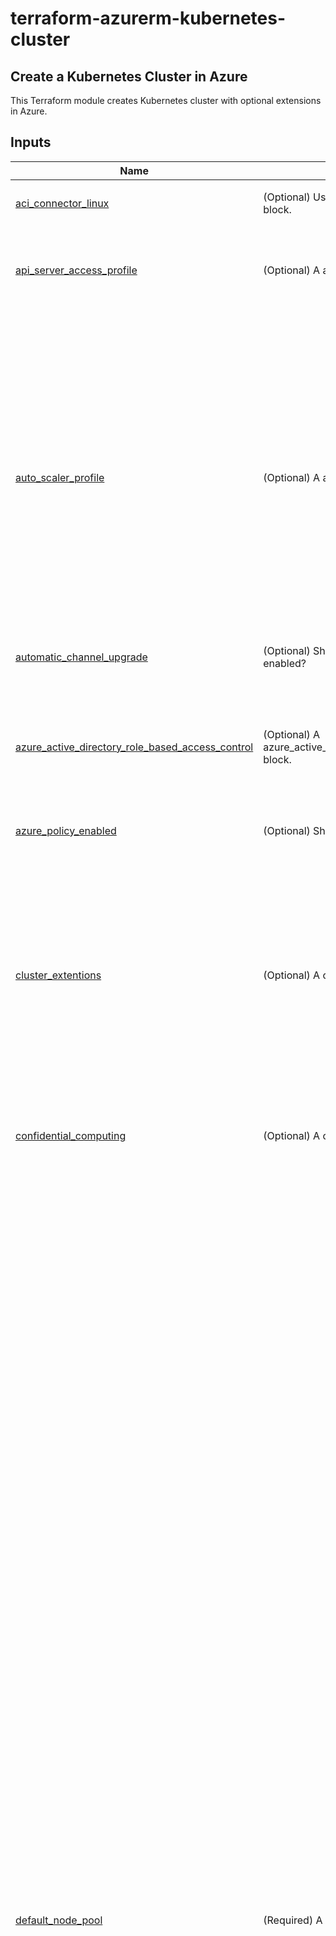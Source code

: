 # terraform-azurerm-kubernetes-cluster

## Create a Kubernetes Cluster in Azure

This Terraform module creates Kubernetes cluster with optional extensions in Azure.

## Inputs

| Name                                                                                                                                                                              | Description                                                                                                            | Type                                                                                                                                                                                                                                                                                                                                                                                                                                                                                                                                                                                                                                                                                                                                                                                                                                                                                                                                                                                                                                                                                                                                                                                                                                                                                                                                                                                                                                                                                                                                                                                                                                                                                                                                                                                                                                                                                                                                                                                                                                                                                                                                                                                                                                                                                                                                                                                                                                                                                                                                                                                                                                                                                                                                                                                                                                                                                                                                                                                                                                                                                                                                                                                                                                                                                                                                                                                                                                                                                                                                                                                                                                                                                                                                                                                                                                                                                                                                                                                                                                                                                                                                                                                                                                                                                                       | Default | Required |
| --------------------------------------------------------------------------------------------------------------------------------------------------------------------------------- | ---------------------------------------------------------------------------------------------------------------------- | ---------------------------------------------------------------------------------------------------------------------------------------------------------------------------------------------------------------------------------------------------------------------------------------------------------------------------------------------------------------------------------------------------------------------------------------------------------------------------------------------------------------------------------------------------------------------------------------------------------------------------------------------------------------------------------------------------------------------------------------------------------------------------------------------------------------------------------------------------------------------------------------------------------------------------------------------------------------------------------------------------------------------------------------------------------------------------------------------------------------------------------------------------------------------------------------------------------------------------------------------------------------------------------------------------------------------------------------------------------------------------------------------------------------------------------------------------------------------------------------------------------------------------------------------------------------------------------------------------------------------------------------------------------------------------------------------------------------------------------------------------------------------------------------------------------------------------------------------------------------------------------------------------------------------------------------------------------------------------------------------------------------------------------------------------------------------------------------------------------------------------------------------------------------------------------------------------------------------------------------------------------------------------------------------------------------------------------------------------------------------------------------------------------------------------------------------------------------------------------------------------------------------------------------------------------------------------------------------------------------------------------------------------------------------------------------------------------------------------------------------------------------------------------------------------------------------------------------------------------------------------------------------------------------------------------------------------------------------------------------------------------------------------------------------------------------------------------------------------------------------------------------------------------------------------------------------------------------------------------------------------------------------------------------------------------------------------------------------------------------------------------------------------------------------------------------------------------------------------------------------------------------------------------------------------------------------------------------------------------------------------------------------------------------------------------------------------------------------------------------------------------------------------------------------------------------------------------------------------------------------------------------------------------------------------------------------------------------------------------------------------------------------------------------------------------------------------------------------------------------------------------------------------------------------------------------------------------------------------------------------------------------------------------------------------------- | ------- | :------: |
| <a name="input_aci_connector_linux"></a> [aci_connector_linux](#input_aci_connector_linux)                                                                                        | (Optional) Used to define the ACI Connector Linux block.                                                               | <pre>object({<br> subnet_name = string<br> })</pre>                                                                                                                                                                                                                                                                                                                                                                                                                                                                                                                                                                                                                                                                                                                                                                                                                                                                                                                                                                                                                                                                                                                                                                                                                                                                                                                                                                                                                                                                                                                                                                                                                                                                                                                                                                                                                                                                                                                                                                                                                                                                                                                                                                                                                                                                                                                                                                                                                                                                                                                                                                                                                                                                                                                                                                                                                                                                                                                                                                                                                                                                                                                                                                                                                                                                                                                                                                                                                                                                                                                                                                                                                                                                                                                                                                                                                                                                                                                                                                                                                                                                                                                                                                                                                                                        | `null`  |    no    |
| <a name="input_api_server_access_profile"></a> [api_server_access_profile](#input_api_server_access_profile)                                                                      | (Optional) A api_server_access_profile block.                                                                          | <pre>object({<br> authorized_ip_ranges = optional(set(string), null)<br> subnet_id = optional(string)<br> vnet_integration_enabled = optional(bool, null)<br> })</pre>                                                                                                                                                                                                                                                                                                                                                                                                                                                                                                                                                                                                                                                                                                                                                                                                                                                                                                                                                                                                                                                                                                                                                                                                                                                                                                                                                                                                                                                                                                                                                                                                                                                                                                                                                                                                                                                                                                                                                                                                                                                                                                                                                                                                                                                                                                                                                                                                                                                                                                                                                                                                                                                                                                                                                                                                                                                                                                                                                                                                                                                                                                                                                                                                                                                                                                                                                                                                                                                                                                                                                                                                                                                                                                                                                                                                                                                                                                                                                                                                                                                                                                                                     | `null`  |    no    |
| <a name="input_auto_scaler_profile"></a> [auto_scaler_profile](#input_auto_scaler_profile)                                                                                        | (Optional) A auto_scaler_profile block.                                                                                | <pre>object({<br> balance_similar_node_groups = optional(bool, false)<br> expander = optional(string, null)<br> max_graceful_termination_sec = optional(number, null)<br> max_node_provisioning_time = optional(string, null)<br> max_unready_nodes = optional(number, null)<br> max_unready_percentage = optional(number, null)<br> new_pod_scale_up_delay = optional(string, null)<br> scale_down_delay_after_add = optional(string, null)<br> scale_down_delay_after_delete = optional(string, null)<br> scale_down_delay_after_failure = optional(string, null)<br> scan_interval = optional(string, null)<br> scale_down_unneeded = optional(string, null)<br> scale_down_unready = optional(string, null)<br> scale_down_utilization_threshold = optional(number, null)<br> empty_bulk_delete_max = optional(number, null)<br> skip_nodes_with_local_storage = optional(bool, true)<br> skip_nodes_with_system_pods = optional(bool, true)<br> })</pre>                                                                                                                                                                                                                                                                                                                                                                                                                                                                                                                                                                                                                                                                                                                                                                                                                                                                                                                                                                                                                                                                                                                                                                                                                                                                                                                                                                                                                                                                                                                                                                                                                                                                                                                                                                                                                                                                                                                                                                                                                                                                                                                                                                                                                                                                                                                                                                                                                                                                                                                                                                                                                                                                                                                                                                                                                                                                                                                                                                                                                                                                                                                                                                                                                                                                                                                                              | `null`  |    no    |
| <a name="input_automatic_channel_upgrade"></a> [automatic_channel_upgrade](#input_automatic_channel_upgrade)                                                                      | (Optional) Should automatic channel upgrade be enabled?                                                                | `string`                                                                                                                                                                                                                                                                                                                                                                                                                                                                                                                                                                                                                                                                                                                                                                                                                                                                                                                                                                                                                                                                                                                                                                                                                                                                                                                                                                                                                                                                                                                                                                                                                                                                                                                                                                                                                                                                                                                                                                                                                                                                                                                                                                                                                                                                                                                                                                                                                                                                                                                                                                                                                                                                                                                                                                                                                                                                                                                                                                                                                                                                                                                                                                                                                                                                                                                                                                                                                                                                                                                                                                                                                                                                                                                                                                                                                                                                                                                                                                                                                                                                                                                                                                                                                                                                                                   | `null`  |    no    |
| <a name="input_azure_active_directory_role_based_access_control"></a> [azure_active_directory_role_based_access_control](#input_azure_active_directory_role_based_access_control) | (Optional) A azure_active_directory_role_based_access_control block.                                                   | <pre>object({<br> managed = optional(bool, null)<br> tenant_id = optional(string, null)<br> admin_group_object_ids = optional(list(string), null)<br> azure_rbac_enabled = optional(bool, null)<br> client_app_id = optional(string, null)<br> server_app_id = optional(string, null)<br> server_app_secret = optional(string, null)<br> })</pre>                                                                                                                                                                                                                                                                                                                                                                                                                                                                                                                                                                                                                                                                                                                                                                                                                                                                                                                                                                                                                                                                                                                                                                                                                                                                                                                                                                                                                                                                                                                                                                                                                                                                                                                                                                                                                                                                                                                                                                                                                                                                                                                                                                                                                                                                                                                                                                                                                                                                                                                                                                                                                                                                                                                                                                                                                                                                                                                                                                                                                                                                                                                                                                                                                                                                                                                                                                                                                                                                                                                                                                                                                                                                                                                                                                                                                                                                                                                                                          | `null`  |    no    |
| <a name="input_azure_policy_enabled"></a> [azure_policy_enabled](#input_azure_policy_enabled)                                                                                     | (Optional) Should Azure Policy be enabled?                                                                             | `bool`                                                                                                                                                                                                                                                                                                                                                                                                                                                                                                                                                                                                                                                                                                                                                                                                                                                                                                                                                                                                                                                                                                                                                                                                                                                                                                                                                                                                                                                                                                                                                                                                                                                                                                                                                                                                                                                                                                                                                                                                                                                                                                                                                                                                                                                                                                                                                                                                                                                                                                                                                                                                                                                                                                                                                                                                                                                                                                                                                                                                                                                                                                                                                                                                                                                                                                                                                                                                                                                                                                                                                                                                                                                                                                                                                                                                                                                                                                                                                                                                                                                                                                                                                                                                                                                                                                     | `false` |    no    |
| <a name="input_cluster_extentions"></a> [cluster_extentions](#input_cluster_extentions)                                                                                           | (Optional) A cluster_extentions block.                                                                                 | <pre>list(object({<br> name = string<br> extension_type = string<br> configuration_protected_settings = optional(map(string), null)<br> configuration_settings = optional(map(string), null)<br><br> plan = optional(object({<br> name = string<br> product = string<br> publisher = string<br> promotion_code = optional(string, null)<br> version = optional(string, null)<br> }), null)<br><br> release_train = optional(string, null)<br> release_namespace = optional(string, null)<br> target_namespace = optional(string, null)<br> version = optional(string, null)<br> }))</pre>                                                                                                                                                                                                                                                                                                                                                                                                                                                                                                                                                                                                                                                                                                                                                                                                                                                                                                                                                                                                                                                                                                                                                                                                                                                                                                                                                                                                                                                                                                                                                                                                                                                                                                                                                                                                                                                                                                                                                                                                                                                                                                                                                                                                                                                                                                                                                                                                                                                                                                                                                                                                                                                                                                                                                                                                                                                                                                                                                                                                                                                                                                                                                                                                                                                                                                                                                                                                                                                                                                                                                                                                                                                                                                                  | `[]`    |    no    |
| <a name="input_confidential_computing"></a> [confidential_computing](#input_confidential_computing)                                                                               | (Optional) A confidential_computing block.                                                                             | <pre>object({<br> sgx_quote_helper_enabled = bool<br> })</pre>                                                                                                                                                                                                                                                                                                                                                                                                                                                                                                                                                                                                                                                                                                                                                                                                                                                                                                                                                                                                                                                                                                                                                                                                                                                                                                                                                                                                                                                                                                                                                                                                                                                                                                                                                                                                                                                                                                                                                                                                                                                                                                                                                                                                                                                                                                                                                                                                                                                                                                                                                                                                                                                                                                                                                                                                                                                                                                                                                                                                                                                                                                                                                                                                                                                                                                                                                                                                                                                                                                                                                                                                                                                                                                                                                                                                                                                                                                                                                                                                                                                                                                                                                                                                                                             | `null`  |    no    |
| <a name="input_default_node_pool"></a> [default_node_pool](#input_default_node_pool)                                                                                              | (Required) A default_node_pool_name block.                                                                             | <pre>object({<br> name = string<br> vm_size = string<br> capacity_reservation_group_id = optional(string, null)<br> custom_ca_trust_enabled = optional(bool, null)<br> custom_ca_trust_certificates_base64 = optional(list(string), null)<br> enable_host_encryption = optional(bool, null)<br> enable_node_public_ip = optional(bool, null)<br><br> kubelet_config = optional(object({<br> allowed_unsafe_sysctls = optional(list(string), null)<br> container_log_max_line = optional(number, null)<br> container_log_max_size_mb = optional(number, null)<br> cpu_cfs_quota_enabled = optional(bool, null)<br> cpu_cfs_quota_period = optional(string, null)<br> cpu_manager_policy = optional(string, null)<br> image_gc_high_threshold_percent = optional(number, null)<br> image_gc_high_threshold = optional(string, null)<br> image_gc_low_threshold = optional(string, null)<br> pod_max_pid = optional(number, null)<br> topology_manager_policy = optional(string, null)<br> }), null)<br><br> linux_os_config = optional(object({<br> swap_file_size_mb = optional(number, null)<br> sysctl_config = optional(object({<br> fs_aio_max_nr = optional(number, null)<br> fs_file_max = optional(number, null)<br> fs_inotify_max_user_watches = optional(number, null)<br> fs_nr_open = optional(number, null)<br> kernel_threads_max = optional(number, null)<br> net_core_netdev_max_backlog = optional(number, null)<br> net_core_optmem_max = optional(number, null)<br> net_core_rmem_default = optional(number, null)<br> net_core_rmem_max = optional(number, null)<br> net_core_somaxconn = optional(number, null)<br> net_core_wmem_default = optional(number, null)<br> net_core_wmem_max = optional(number, null)<br> net_ipv4_ip_local_port_range_max = optional(number, null)<br> net_ipv4_ip_local_port_range_min = optional(number, null)<br> net_ipv4_neigh_default_gc_thresh1 = optional(number, null)<br> net_ipv4_neigh_default_gc_thresh2 = optional(number, null)<br> net_ipv4_neigh_default_gc_thresh3 = optional(number, null)<br> net_ipv4_tcp_fin_timeout = optional(number, null)<br> net_ipv4_tcp_keepalive_intvl = optional(number, null)<br> net_ipv4_tcp_keepalive_probes = optional(number, null)<br> net_ipv4_tcp_keepalive_time = optional(number, null)<br> net_ipv4_tcp_max_syn_backlog = optional(number, null)<br> net_ipv4_tcp_max_tw_buckets = optional(number, null)<br> net_ipv4_tcp_tw_reuse = optional(number, null)<br> net_netfilter_nf_conntrack_buckets = optional(number, null)<br> net_netfilter_nf_conntrack_max = optional(number, null)<br> vm_max_map_count = optional(number, null)<br> vm_swappiness = optional(number, null)<br> vm_vfs_cache_pressure = optional(number, null)<br> }))<br> transparent_huge_page_defrag = optional(string, null)<br> transparent_huge_page_enabled = optional(string, null)<br> }), null)<br><br> fips_enabled = optional(bool, null)<br> kubelet_disk_type = optional(string, null)<br> max_pods = optional(number, null)<br> message_of_the_day = optional(string, null)<br><br> node_network_profile = optional(object({<br> node_public_ip_tags = optional(map(string), null)<br> }), null)<br><br> node_public_ip_prefix_id = optional(string, null)<br> node_labels = optional(map(string), null)<br> node_taints = optional(list(string), null)<br> only_critical_addons_enabled = optional(bool, null)<br> orchestrator_version = optional(string, null)<br> os_disk_size_gb = optional(number, null)<br> os_disk_type = optional(string, null)<br> os_sku = optional(string, null)<br> pod_subnet_id = optional(string, null)<br> proximity_placement_group_id = optional(string, null)<br> scale_down_mode = optional(string, null)<br> temporary_name_for_rotation = optional(string, null)<br> type = optional(string, null)<br> tags = optional(map(string), null)<br> ultra_ssd_enabled = optional(bool, null)<br><br> upgrade_settings = optional(object({<br> max_surge = optional(number, null)<br> }), null)<br><br> vnet_subnet_id = optional(string, null)<br> workload_runtime = optional(string, null)<br> zones = optional(list(string), null)<br> max_count = optional(number, null)<br> min_count = optional(number, null)<br> node_count = optional(number, null)<br> })</pre> | n/a     |   yes    |
| <a name="input_diagnostic_settings"></a> [diagnostic_settings](#input_diagnostic_settings)                                                                                        | (Optional) A diagnostic_settings block.                                                                                | <pre>object({<br> name = string<br> eventhub_name = optional(string, null)<br> eventhub_authorization_rule_id = optional(string, null)<br> log_analytics_workspace_id = optional(string, null)<br> storage_account_id = optional(string, null)<br> log_analytics_destination_type = optional(string, null)<br> partner_solution_id = optional(string, null)<br><br> enabled_log = optional(object({<br> category = optional(string, null)<br> category_group = optional(string, null)<br><br> retention_policy = optional(object({<br> enabled = optional(bool, null)<br> days = optional(number, null)<br> }), null)<br> }), null)<br><br> metrics = optional(object({<br> category = optional(string, null)<br> enabled = optional(bool, null)<br> retention_policy = optional(object({<br> enabled = optional(bool, null)<br> days = optional(number, null)<br> }), null)<br> }), null)<br> })</pre>                                                                                                                                                                                                                                                                                                                                                                                                                                                                                                                                                                                                                                                                                                                                                                                                                                                                                                                                                                                                                                                                                                                                                                                                                                                                                                                                                                                                                                                                                                                                                                                                                                                                                                                                                                                                                                                                                                                                                                                                                                                                                                                                                                                                                                                                                                                                                                                                                                                                                                                                                                                                                                                                                                                                                                                                                                                                                                                                                                                                                                                                                                                                                                                                                                                                                                                                                                                                    | `null`  |    no    |
| <a name="input_disk_encryption_set_id"></a> [disk_encryption_set_id](#input_disk_encryption_set_id)                                                                               | (Optional) The ID of the Disk Encryption Set to use for enabling encryption at rest.                                   | `string`                                                                                                                                                                                                                                                                                                                                                                                                                                                                                                                                                                                                                                                                                                                                                                                                                                                                                                                                                                                                                                                                                                                                                                                                                                                                                                                                                                                                                                                                                                                                                                                                                                                                                                                                                                                                                                                                                                                                                                                                                                                                                                                                                                                                                                                                                                                                                                                                                                                                                                                                                                                                                                                                                                                                                                                                                                                                                                                                                                                                                                                                                                                                                                                                                                                                                                                                                                                                                                                                                                                                                                                                                                                                                                                                                                                                                                                                                                                                                                                                                                                                                                                                                                                                                                                                                                   | `null`  |    no    |
| <a name="input_dns_prefix"></a> [dns_prefix](#input_dns_prefix)                                                                                                                   | (Optional) The DNS prefix to use for the Kubernetes Cluster.                                                           | `string`                                                                                                                                                                                                                                                                                                                                                                                                                                                                                                                                                                                                                                                                                                                                                                                                                                                                                                                                                                                                                                                                                                                                                                                                                                                                                                                                                                                                                                                                                                                                                                                                                                                                                                                                                                                                                                                                                                                                                                                                                                                                                                                                                                                                                                                                                                                                                                                                                                                                                                                                                                                                                                                                                                                                                                                                                                                                                                                                                                                                                                                                                                                                                                                                                                                                                                                                                                                                                                                                                                                                                                                                                                                                                                                                                                                                                                                                                                                                                                                                                                                                                                                                                                                                                                                                                                   | `null`  |    no    |
| <a name="input_dns_prefix_private_cluster"></a> [dns_prefix_private_cluster](#input_dns_prefix_private_cluster)                                                                   | (Optional) The DNS prefix to use for the Kubernetes Cluster private cluster.                                           | `string`                                                                                                                                                                                                                                                                                                                                                                                                                                                                                                                                                                                                                                                                                                                                                                                                                                                                                                                                                                                                                                                                                                                                                                                                                                                                                                                                                                                                                                                                                                                                                                                                                                                                                                                                                                                                                                                                                                                                                                                                                                                                                                                                                                                                                                                                                                                                                                                                                                                                                                                                                                                                                                                                                                                                                                                                                                                                                                                                                                                                                                                                                                                                                                                                                                                                                                                                                                                                                                                                                                                                                                                                                                                                                                                                                                                                                                                                                                                                                                                                                                                                                                                                                                                                                                                                                                   | `null`  |    no    |
| <a name="input_edge_zone"></a> [edge_zone](#input_edge_zone)                                                                                                                      | (Optional) The name of the Edge Zone to use for the Kubernetes Cluster.                                                | `string`                                                                                                                                                                                                                                                                                                                                                                                                                                                                                                                                                                                                                                                                                                                                                                                                                                                                                                                                                                                                                                                                                                                                                                                                                                                                                                                                                                                                                                                                                                                                                                                                                                                                                                                                                                                                                                                                                                                                                                                                                                                                                                                                                                                                                                                                                                                                                                                                                                                                                                                                                                                                                                                                                                                                                                                                                                                                                                                                                                                                                                                                                                                                                                                                                                                                                                                                                                                                                                                                                                                                                                                                                                                                                                                                                                                                                                                                                                                                                                                                                                                                                                                                                                                                                                                                                                   | `null`  |    no    |
| <a name="input_http_application_routing_enabled"></a> [http_application_routing_enabled](#input_http_application_routing_enabled)                                                 | (Optional) Should HTTP application routing be enabled?                                                                 | `bool`                                                                                                                                                                                                                                                                                                                                                                                                                                                                                                                                                                                                                                                                                                                                                                                                                                                                                                                                                                                                                                                                                                                                                                                                                                                                                                                                                                                                                                                                                                                                                                                                                                                                                                                                                                                                                                                                                                                                                                                                                                                                                                                                                                                                                                                                                                                                                                                                                                                                                                                                                                                                                                                                                                                                                                                                                                                                                                                                                                                                                                                                                                                                                                                                                                                                                                                                                                                                                                                                                                                                                                                                                                                                                                                                                                                                                                                                                                                                                                                                                                                                                                                                                                                                                                                                                                     | `false` |    no    |
| <a name="input_http_proxy_config"></a> [http_proxy_config](#input_http_proxy_config)                                                                                              | (Optional) A http_proxy_config block.                                                                                  | <pre>object({<br> http_proxy = optional(string, null)<br> https_proxy = optional(string, null)<br> no_proxy = optional(list(string), null)<br> trusted_ca = optional(string, null)<br> })</pre>                                                                                                                                                                                                                                                                                                                                                                                                                                                                                                                                                                                                                                                                                                                                                                                                                                                                                                                                                                                                                                                                                                                                                                                                                                                                                                                                                                                                                                                                                                                                                                                                                                                                                                                                                                                                                                                                                                                                                                                                                                                                                                                                                                                                                                                                                                                                                                                                                                                                                                                                                                                                                                                                                                                                                                                                                                                                                                                                                                                                                                                                                                                                                                                                                                                                                                                                                                                                                                                                                                                                                                                                                                                                                                                                                                                                                                                                                                                                                                                                                                                                                                            | `null`  |    no    |
| <a name="input_identity"></a> [identity](#input_identity)                                                                                                                         | (Optional) Used to define a Managed Service Identity for the Kubernetes Cluster.                                       | <pre>object({<br> name = string<br> tags = optional(map(string), null)<br> })</pre>                                                                                                                                                                                                                                                                                                                                                                                                                                                                                                                                                                                                                                                                                                                                                                                                                                                                                                                                                                                                                                                                                                                                                                                                                                                                                                                                                                                                                                                                                                                                                                                                                                                                                                                                                                                                                                                                                                                                                                                                                                                                                                                                                                                                                                                                                                                                                                                                                                                                                                                                                                                                                                                                                                                                                                                                                                                                                                                                                                                                                                                                                                                                                                                                                                                                                                                                                                                                                                                                                                                                                                                                                                                                                                                                                                                                                                                                                                                                                                                                                                                                                                                                                                                                                        | `null`  |    no    |
| <a name="input_image_cleaner_enabled"></a> [image_cleaner_enabled](#input_image_cleaner_enabled)                                                                                  | (Optional) Should image cleaner be enabled?                                                                            | `bool`                                                                                                                                                                                                                                                                                                                                                                                                                                                                                                                                                                                                                                                                                                                                                                                                                                                                                                                                                                                                                                                                                                                                                                                                                                                                                                                                                                                                                                                                                                                                                                                                                                                                                                                                                                                                                                                                                                                                                                                                                                                                                                                                                                                                                                                                                                                                                                                                                                                                                                                                                                                                                                                                                                                                                                                                                                                                                                                                                                                                                                                                                                                                                                                                                                                                                                                                                                                                                                                                                                                                                                                                                                                                                                                                                                                                                                                                                                                                                                                                                                                                                                                                                                                                                                                                                                     | `false` |    no    |
| <a name="input_image_cleaner_interval_hours"></a> [image_cleaner_interval_hours](#input_image_cleaner_interval_hours)                                                             | (Optional) The interval in hours for the image cleaner to run.                                                         | `number`                                                                                                                                                                                                                                                                                                                                                                                                                                                                                                                                                                                                                                                                                                                                                                                                                                                                                                                                                                                                                                                                                                                                                                                                                                                                                                                                                                                                                                                                                                                                                                                                                                                                                                                                                                                                                                                                                                                                                                                                                                                                                                                                                                                                                                                                                                                                                                                                                                                                                                                                                                                                                                                                                                                                                                                                                                                                                                                                                                                                                                                                                                                                                                                                                                                                                                                                                                                                                                                                                                                                                                                                                                                                                                                                                                                                                                                                                                                                                                                                                                                                                                                                                                                                                                                                                                   | `48`    |    no    |
| <a name="input_ingress_application_gateway"></a> [ingress_application_gateway](#input_ingress_application_gateway)                                                                | (Optional) A ingress_application_gateway block.                                                                        | <pre>object({<br> gateway_id = optional(string, null)<br> gateway_name = optional(string, null)<br> subnet_id = optional(string, null)<br> subnet_cidr = optional(string, null)<br> })</pre>                                                                                                                                                                                                                                                                                                                                                                                                                                                                                                                                                                                                                                                                                                                                                                                                                                                                                                                                                                                                                                                                                                                                                                                                                                                                                                                                                                                                                                                                                                                                                                                                                                                                                                                                                                                                                                                                                                                                                                                                                                                                                                                                                                                                                                                                                                                                                                                                                                                                                                                                                                                                                                                                                                                                                                                                                                                                                                                                                                                                                                                                                                                                                                                                                                                                                                                                                                                                                                                                                                                                                                                                                                                                                                                                                                                                                                                                                                                                                                                                                                                                                                               | `null`  |    no    |
| <a name="input_key_management_service"></a> [key_management_service](#input_key_management_service)                                                                               | (Optional) A key_management_service block.                                                                             | <pre>object({<br> key_vault_key_id = string<br> key_vault_network_access = optional(string, null)<br> })</pre>                                                                                                                                                                                                                                                                                                                                                                                                                                                                                                                                                                                                                                                                                                                                                                                                                                                                                                                                                                                                                                                                                                                                                                                                                                                                                                                                                                                                                                                                                                                                                                                                                                                                                                                                                                                                                                                                                                                                                                                                                                                                                                                                                                                                                                                                                                                                                                                                                                                                                                                                                                                                                                                                                                                                                                                                                                                                                                                                                                                                                                                                                                                                                                                                                                                                                                                                                                                                                                                                                                                                                                                                                                                                                                                                                                                                                                                                                                                                                                                                                                                                                                                                                                                             | `null`  |    no    |
| <a name="input_key_vault_secrets_provider"></a> [key_vault_secrets_provider](#input_key_vault_secrets_provider)                                                                   | (Optional) A key_vault_secrets_provider block.                                                                         | <pre>object({<br> secret_rotation_enabled = optional(bool, null)<br> secret_rotation_interval = optional(string, null)<br> })</pre>                                                                                                                                                                                                                                                                                                                                                                                                                                                                                                                                                                                                                                                                                                                                                                                                                                                                                                                                                                                                                                                                                                                                                                                                                                                                                                                                                                                                                                                                                                                                                                                                                                                                                                                                                                                                                                                                                                                                                                                                                                                                                                                                                                                                                                                                                                                                                                                                                                                                                                                                                                                                                                                                                                                                                                                                                                                                                                                                                                                                                                                                                                                                                                                                                                                                                                                                                                                                                                                                                                                                                                                                                                                                                                                                                                                                                                                                                                                                                                                                                                                                                                                                                                        | `null`  |    no    |
| <a name="input_kubelet_identity"></a> [kubelet_identity](#input_kubelet_identity)                                                                                                 | (Optional) A kubelet_identity block.                                                                                   | <pre>object({<br> client_id = optional(string, null)<br> object_id = optional(string, null)<br> user_assigned_identity_id = optional(string, null)<br> })</pre>                                                                                                                                                                                                                                                                                                                                                                                                                                                                                                                                                                                                                                                                                                                                                                                                                                                                                                                                                                                                                                                                                                                                                                                                                                                                                                                                                                                                                                                                                                                                                                                                                                                                                                                                                                                                                                                                                                                                                                                                                                                                                                                                                                                                                                                                                                                                                                                                                                                                                                                                                                                                                                                                                                                                                                                                                                                                                                                                                                                                                                                                                                                                                                                                                                                                                                                                                                                                                                                                                                                                                                                                                                                                                                                                                                                                                                                                                                                                                                                                                                                                                                                                            | `null`  |    no    |
| <a name="input_kubernetes_version"></a> [kubernetes_version](#input_kubernetes_version)                                                                                           | (Required) The Kubernetes version to use for this Kubernetes Cluster.                                                  | `string`                                                                                                                                                                                                                                                                                                                                                                                                                                                                                                                                                                                                                                                                                                                                                                                                                                                                                                                                                                                                                                                                                                                                                                                                                                                                                                                                                                                                                                                                                                                                                                                                                                                                                                                                                                                                                                                                                                                                                                                                                                                                                                                                                                                                                                                                                                                                                                                                                                                                                                                                                                                                                                                                                                                                                                                                                                                                                                                                                                                                                                                                                                                                                                                                                                                                                                                                                                                                                                                                                                                                                                                                                                                                                                                                                                                                                                                                                                                                                                                                                                                                                                                                                                                                                                                                                                   | `null`  |    no    |
| <a name="input_linux_profile"></a> [linux_profile](#input_linux_profile)                                                                                                          | (Optional) A linux_profile block.                                                                                      | <pre>object({<br> admin_username = string<br> ssh_key = object({<br> key_data = string<br> })<br> })</pre>                                                                                                                                                                                                                                                                                                                                                                                                                                                                                                                                                                                                                                                                                                                                                                                                                                                                                                                                                                                                                                                                                                                                                                                                                                                                                                                                                                                                                                                                                                                                                                                                                                                                                                                                                                                                                                                                                                                                                                                                                                                                                                                                                                                                                                                                                                                                                                                                                                                                                                                                                                                                                                                                                                                                                                                                                                                                                                                                                                                                                                                                                                                                                                                                                                                                                                                                                                                                                                                                                                                                                                                                                                                                                                                                                                                                                                                                                                                                                                                                                                                                                                                                                                                                 | `null`  |    no    |
| <a name="input_local_account_disabled"></a> [local_account_disabled](#input_local_account_disabled)                                                                               | (Optional) Should local account be disabled?                                                                           | `bool`                                                                                                                                                                                                                                                                                                                                                                                                                                                                                                                                                                                                                                                                                                                                                                                                                                                                                                                                                                                                                                                                                                                                                                                                                                                                                                                                                                                                                                                                                                                                                                                                                                                                                                                                                                                                                                                                                                                                                                                                                                                                                                                                                                                                                                                                                                                                                                                                                                                                                                                                                                                                                                                                                                                                                                                                                                                                                                                                                                                                                                                                                                                                                                                                                                                                                                                                                                                                                                                                                                                                                                                                                                                                                                                                                                                                                                                                                                                                                                                                                                                                                                                                                                                                                                                                                                     | `false` |    no    |
| <a name="input_location"></a> [location](#input_location)                                                                                                                         | (Required) The location in which to create the Kubernetes Cluster.                                                     | `string`                                                                                                                                                                                                                                                                                                                                                                                                                                                                                                                                                                                                                                                                                                                                                                                                                                                                                                                                                                                                                                                                                                                                                                                                                                                                                                                                                                                                                                                                                                                                                                                                                                                                                                                                                                                                                                                                                                                                                                                                                                                                                                                                                                                                                                                                                                                                                                                                                                                                                                                                                                                                                                                                                                                                                                                                                                                                                                                                                                                                                                                                                                                                                                                                                                                                                                                                                                                                                                                                                                                                                                                                                                                                                                                                                                                                                                                                                                                                                                                                                                                                                                                                                                                                                                                                                                   | n/a     |   yes    |
| <a name="input_maintenance_window"></a> [maintenance_window](#input_maintenance_window)                                                                                           | (Optional) A maintenance_window block.                                                                                 | <pre>object({<br> allowed = optional(list(object({<br> day = string<br> hours = list(number)<br> })), [])<br> not_allowed = optional(list(object({<br> end = string<br> start = string<br> })), [])<br> })</pre>                                                                                                                                                                                                                                                                                                                                                                                                                                                                                                                                                                                                                                                                                                                                                                                                                                                                                                                                                                                                                                                                                                                                                                                                                                                                                                                                                                                                                                                                                                                                                                                                                                                                                                                                                                                                                                                                                                                                                                                                                                                                                                                                                                                                                                                                                                                                                                                                                                                                                                                                                                                                                                                                                                                                                                                                                                                                                                                                                                                                                                                                                                                                                                                                                                                                                                                                                                                                                                                                                                                                                                                                                                                                                                                                                                                                                                                                                                                                                                                                                                                                                           | `null`  |    no    |
| <a name="input_maintenance_window_auto_upgrade"></a> [maintenance_window_auto_upgrade](#input_maintenance_window_auto_upgrade)                                                    | (Optional) Configuration block for the maintenance window auto upgrade settings.                                       | <pre>object({<br> frequency = string<br> interval = number<br> duration = number<br> day_of_week = optional(string, null)<br> week_index = optional(string, null)<br> start_time = optional(string, null)<br> utc_offset = optional(number, null)<br> start_date = optional(string, null)<br><br> not_allowed = optional(list(object({<br> end = string<br> start = string<br> })), [])<br> })</pre>                                                                                                                                                                                                                                                                                                                                                                                                                                                                                                                                                                                                                                                                                                                                                                                                                                                                                                                                                                                                                                                                                                                                                                                                                                                                                                                                                                                                                                                                                                                                                                                                                                                                                                                                                                                                                                                                                                                                                                                                                                                                                                                                                                                                                                                                                                                                                                                                                                                                                                                                                                                                                                                                                                                                                                                                                                                                                                                                                                                                                                                                                                                                                                                                                                                                                                                                                                                                                                                                                                                                                                                                                                                                                                                                                                                                                                                                                                       | `null`  |    no    |
| <a name="input_maintenance_window_node_os"></a> [maintenance_window_node_os](#input_maintenance_window_node_os)                                                                   | (Optional) A maintenance_window_node_os block.                                                                         | <pre>object({<br> frequency = string<br> interval = number<br> duration = number<br> day_of_week = optional(string, null)<br> week_index = optional(string, null)<br> start_time = optional(string, null)<br> utc_offset = optional(number, null)<br> start_date = optional(string, null)<br><br> not_allowed = optional(list(object({<br> end = string<br> start = string<br> })), [])<br> })</pre>                                                                                                                                                                                                                                                                                                                                                                                                                                                                                                                                                                                                                                                                                                                                                                                                                                                                                                                                                                                                                                                                                                                                                                                                                                                                                                                                                                                                                                                                                                                                                                                                                                                                                                                                                                                                                                                                                                                                                                                                                                                                                                                                                                                                                                                                                                                                                                                                                                                                                                                                                                                                                                                                                                                                                                                                                                                                                                                                                                                                                                                                                                                                                                                                                                                                                                                                                                                                                                                                                                                                                                                                                                                                                                                                                                                                                                                                                                       | `null`  |    no    |
| <a name="input_microsoft_defender"></a> [microsoft_defender](#input_microsoft_defender)                                                                                           | (Optional) Should Microsoft Defender be enabled?                                                                       | <pre>object({<br> log_analytics_workspace_id = string<br> })</pre>                                                                                                                                                                                                                                                                                                                                                                                                                                                                                                                                                                                                                                                                                                                                                                                                                                                                                                                                                                                                                                                                                                                                                                                                                                                                                                                                                                                                                                                                                                                                                                                                                                                                                                                                                                                                                                                                                                                                                                                                                                                                                                                                                                                                                                                                                                                                                                                                                                                                                                                                                                                                                                                                                                                                                                                                                                                                                                                                                                                                                                                                                                                                                                                                                                                                                                                                                                                                                                                                                                                                                                                                                                                                                                                                                                                                                                                                                                                                                                                                                                                                                                                                                                                                                                         | `null`  |    no    |
| <a name="input_monitor_metrics"></a> [monitor_metrics](#input_monitor_metrics)                                                                                                    | (Optional) Specifies a Prometheus add-on profile for the Kubernetes Cluster. A monitor_metrics block as defined below. | <pre>object({<br> annotations_allowed = optional(string, null)<br> labels_allowed = optional(string, null)<br> })</pre>                                                                                                                                                                                                                                                                                                                                                                                                                                                                                                                                                                                                                                                                                                                                                                                                                                                                                                                                                                                                                                                                                                                                                                                                                                                                                                                                                                                                                                                                                                                                                                                                                                                                                                                                                                                                                                                                                                                                                                                                                                                                                                                                                                                                                                                                                                                                                                                                                                                                                                                                                                                                                                                                                                                                                                                                                                                                                                                                                                                                                                                                                                                                                                                                                                                                                                                                                                                                                                                                                                                                                                                                                                                                                                                                                                                                                                                                                                                                                                                                                                                                                                                                                                                    | `null`  |    no    |
| <a name="input_name"></a> [name](#input_name)                                                                                                                                     | (Required) The name of the Kubernetes Cluster.                                                                         | `string`                                                                                                                                                                                                                                                                                                                                                                                                                                                                                                                                                                                                                                                                                                                                                                                                                                                                                                                                                                                                                                                                                                                                                                                                                                                                                                                                                                                                                                                                                                                                                                                                                                                                                                                                                                                                                                                                                                                                                                                                                                                                                                                                                                                                                                                                                                                                                                                                                                                                                                                                                                                                                                                                                                                                                                                                                                                                                                                                                                                                                                                                                                                                                                                                                                                                                                                                                                                                                                                                                                                                                                                                                                                                                                                                                                                                                                                                                                                                                                                                                                                                                                                                                                                                                                                                                                   | n/a     |   yes    |
| <a name="input_network_profile"></a> [network_profile](#input_network_profile)                                                                                                    | (Optional) A network_profile block.                                                                                    | <pre>object({<br> network_plugin = string<br> network_mode = optional(string, null)<br> network_policy = optional(string, null)<br> dns_service_ip = optional(string, null)<br> docker_bridge_cidr = optional(string, null)<br> ebpf_data_plane = optional(string, null)<br> network_plugin_mode = optional(string, null)<br> outbound_type = optional(string, null)<br> pod_cidr = optional(string, null)<br> pod_cidrs = optional(list(string), null)<br> service_cidr = optional(string, null)<br> service_cidrs = optional(list(string), null)<br> ip_versions = optional(list(string), null)<br> load_balancer_sku = optional(string, null)<br><br> load_balancer_profile = optional(object({<br> idle_timeout_in_minutes = optional(number, null)<br> managed_outbound_ip_count = optional(number, null)<br> managed_outbound_ipv6_count = optional(number, null)<br> outbound_ip_address_ids = optional(list(string), null)<br> outbound_ip_prefix_ids = optional(list(string), null)<br> outbound_ports_allocated = optional(number, null)<br> }), null)<br><br> nat_gateway_profile = optional(object({<br> idle_timeout_in_minutes = optional(number, null)<br> managed_outbound_ip_count = optional(number, null)<br> }), null)<br> })</pre>                                                                                                                                                                                                                                                                                                                                                                                                                                                                                                                                                                                                                                                                                                                                                                                                                                                                                                                                                                                                                                                                                                                                                                                                                                                                                                                                                                                                                                                                                                                                                                                                                                                                                                                                                                                                                                                                                                                                                                                                                                                                                                                                                                                                                                                                                                                                                                                                                                                                                                                                                                                                                                                                                                                                                                                                                                                                                                                                                                                                                                                    | `null`  |    no    |
| <a name="input_node_os_channel_upgrade"></a> [node_os_channel_upgrade](#input_node_os_channel_upgrade)                                                                            | (Optional) The node OS channel upgrade to use for the Kubernetes Cluster.                                              | `string`                                                                                                                                                                                                                                                                                                                                                                                                                                                                                                                                                                                                                                                                                                                                                                                                                                                                                                                                                                                                                                                                                                                                                                                                                                                                                                                                                                                                                                                                                                                                                                                                                                                                                                                                                                                                                                                                                                                                                                                                                                                                                                                                                                                                                                                                                                                                                                                                                                                                                                                                                                                                                                                                                                                                                                                                                                                                                                                                                                                                                                                                                                                                                                                                                                                                                                                                                                                                                                                                                                                                                                                                                                                                                                                                                                                                                                                                                                                                                                                                                                                                                                                                                                                                                                                                                                   | `null`  |    no    |
| <a name="input_node_resource_group"></a> [node_resource_group](#input_node_resource_group)                                                                                        | (Optional) The name of the resource group containing the Kubernetes Cluster nodes.                                     | `string`                                                                                                                                                                                                                                                                                                                                                                                                                                                                                                                                                                                                                                                                                                                                                                                                                                                                                                                                                                                                                                                                                                                                                                                                                                                                                                                                                                                                                                                                                                                                                                                                                                                                                                                                                                                                                                                                                                                                                                                                                                                                                                                                                                                                                                                                                                                                                                                                                                                                                                                                                                                                                                                                                                                                                                                                                                                                                                                                                                                                                                                                                                                                                                                                                                                                                                                                                                                                                                                                                                                                                                                                                                                                                                                                                                                                                                                                                                                                                                                                                                                                                                                                                                                                                                                                                                   | `null`  |    no    |
| <a name="input_oidc_issuer_enabled"></a> [oidc_issuer_enabled](#input_oidc_issuer_enabled)                                                                                        | (Optional) Should OIDC issuer be enabled?                                                                              | `bool`                                                                                                                                                                                                                                                                                                                                                                                                                                                                                                                                                                                                                                                                                                                                                                                                                                                                                                                                                                                                                                                                                                                                                                                                                                                                                                                                                                                                                                                                                                                                                                                                                                                                                                                                                                                                                                                                                                                                                                                                                                                                                                                                                                                                                                                                                                                                                                                                                                                                                                                                                                                                                                                                                                                                                                                                                                                                                                                                                                                                                                                                                                                                                                                                                                                                                                                                                                                                                                                                                                                                                                                                                                                                                                                                                                                                                                                                                                                                                                                                                                                                                                                                                                                                                                                                                                     | `false` |    no    |
| <a name="input_oms_agent"></a> [oms_agent](#input_oms_agent)                                                                                                                      | (Optional) A oms_agent block.                                                                                          | <pre>object({<br> log_analytics_workspace_id = string<br> })</pre>                                                                                                                                                                                                                                                                                                                                                                                                                                                                                                                                                                                                                                                                                                                                                                                                                                                                                                                                                                                                                                                                                                                                                                                                                                                                                                                                                                                                                                                                                                                                                                                                                                                                                                                                                                                                                                                                                                                                                                                                                                                                                                                                                                                                                                                                                                                                                                                                                                                                                                                                                                                                                                                                                                                                                                                                                                                                                                                                                                                                                                                                                                                                                                                                                                                                                                                                                                                                                                                                                                                                                                                                                                                                                                                                                                                                                                                                                                                                                                                                                                                                                                                                                                                                                                         | `null`  |    no    |
| <a name="input_open_service_mesh_enabled"></a> [open_service_mesh_enabled](#input_open_service_mesh_enabled)                                                                      | (Optional) Should open service mesh be enabled?                                                                        | `bool`                                                                                                                                                                                                                                                                                                                                                                                                                                                                                                                                                                                                                                                                                                                                                                                                                                                                                                                                                                                                                                                                                                                                                                                                                                                                                                                                                                                                                                                                                                                                                                                                                                                                                                                                                                                                                                                                                                                                                                                                                                                                                                                                                                                                                                                                                                                                                                                                                                                                                                                                                                                                                                                                                                                                                                                                                                                                                                                                                                                                                                                                                                                                                                                                                                                                                                                                                                                                                                                                                                                                                                                                                                                                                                                                                                                                                                                                                                                                                                                                                                                                                                                                                                                                                                                                                                     | `false` |    no    |
| <a name="input_private_cluster_enabled"></a> [private_cluster_enabled](#input_private_cluster_enabled)                                                                            | (Optional) Should private cluster be enabled?                                                                          | `bool`                                                                                                                                                                                                                                                                                                                                                                                                                                                                                                                                                                                                                                                                                                                                                                                                                                                                                                                                                                                                                                                                                                                                                                                                                                                                                                                                                                                                                                                                                                                                                                                                                                                                                                                                                                                                                                                                                                                                                                                                                                                                                                                                                                                                                                                                                                                                                                                                                                                                                                                                                                                                                                                                                                                                                                                                                                                                                                                                                                                                                                                                                                                                                                                                                                                                                                                                                                                                                                                                                                                                                                                                                                                                                                                                                                                                                                                                                                                                                                                                                                                                                                                                                                                                                                                                                                     | `false` |    no    |
| <a name="input_private_cluster_public_fqdn_enabled"></a> [private_cluster_public_fqdn_enabled](#input_private_cluster_public_fqdn_enabled)                                        | (Optional) Should private cluster public FQDN be enabled?                                                              | `bool`                                                                                                                                                                                                                                                                                                                                                                                                                                                                                                                                                                                                                                                                                                                                                                                                                                                                                                                                                                                                                                                                                                                                                                                                                                                                                                                                                                                                                                                                                                                                                                                                                                                                                                                                                                                                                                                                                                                                                                                                                                                                                                                                                                                                                                                                                                                                                                                                                                                                                                                                                                                                                                                                                                                                                                                                                                                                                                                                                                                                                                                                                                                                                                                                                                                                                                                                                                                                                                                                                                                                                                                                                                                                                                                                                                                                                                                                                                                                                                                                                                                                                                                                                                                                                                                                                                     | `false` |    no    |
| <a name="input_private_dns_zone_id"></a> [private_dns_zone_id](#input_private_dns_zone_id)                                                                                        | (Optional) The ID of the Private DNS Zone to use for the Kubernetes Cluster.                                           | `string`                                                                                                                                                                                                                                                                                                                                                                                                                                                                                                                                                                                                                                                                                                                                                                                                                                                                                                                                                                                                                                                                                                                                                                                                                                                                                                                                                                                                                                                                                                                                                                                                                                                                                                                                                                                                                                                                                                                                                                                                                                                                                                                                                                                                                                                                                                                                                                                                                                                                                                                                                                                                                                                                                                                                                                                                                                                                                                                                                                                                                                                                                                                                                                                                                                                                                                                                                                                                                                                                                                                                                                                                                                                                                                                                                                                                                                                                                                                                                                                                                                                                                                                                                                                                                                                                                                   | `null`  |    no    |
| <a name="input_public_network_access_enabled"></a> [public_network_access_enabled](#input_public_network_access_enabled)                                                          | (Optional) Should public network access be enabled?                                                                    | `bool`                                                                                                                                                                                                                                                                                                                                                                                                                                                                                                                                                                                                                                                                                                                                                                                                                                                                                                                                                                                                                                                                                                                                                                                                                                                                                                                                                                                                                                                                                                                                                                                                                                                                                                                                                                                                                                                                                                                                                                                                                                                                                                                                                                                                                                                                                                                                                                                                                                                                                                                                                                                                                                                                                                                                                                                                                                                                                                                                                                                                                                                                                                                                                                                                                                                                                                                                                                                                                                                                                                                                                                                                                                                                                                                                                                                                                                                                                                                                                                                                                                                                                                                                                                                                                                                                                                     | `false` |    no    |
| <a name="input_resource_group_name"></a> [resource_group_name](#input_resource_group_name)                                                                                        | (Required) The name of the resource group in which to create the Kubernetes Cluster.                                   | `string`                                                                                                                                                                                                                                                                                                                                                                                                                                                                                                                                                                                                                                                                                                                                                                                                                                                                                                                                                                                                                                                                                                                                                                                                                                                                                                                                                                                                                                                                                                                                                                                                                                                                                                                                                                                                                                                                                                                                                                                                                                                                                                                                                                                                                                                                                                                                                                                                                                                                                                                                                                                                                                                                                                                                                                                                                                                                                                                                                                                                                                                                                                                                                                                                                                                                                                                                                                                                                                                                                                                                                                                                                                                                                                                                                                                                                                                                                                                                                                                                                                                                                                                                                                                                                                                                                                   | n/a     |   yes    |
| <a name="input_role_based_access_control_enabled"></a> [role_based_access_control_enabled](#input_role_based_access_control_enabled)                                              | (Optional) Should role based access control be enabled?                                                                | `bool`                                                                                                                                                                                                                                                                                                                                                                                                                                                                                                                                                                                                                                                                                                                                                                                                                                                                                                                                                                                                                                                                                                                                                                                                                                                                                                                                                                                                                                                                                                                                                                                                                                                                                                                                                                                                                                                                                                                                                                                                                                                                                                                                                                                                                                                                                                                                                                                                                                                                                                                                                                                                                                                                                                                                                                                                                                                                                                                                                                                                                                                                                                                                                                                                                                                                                                                                                                                                                                                                                                                                                                                                                                                                                                                                                                                                                                                                                                                                                                                                                                                                                                                                                                                                                                                                                                     | `false` |    no    |
| <a name="input_run_command_enabled"></a> [run_command_enabled](#input_run_command_enabled)                                                                                        | (Optional) Should run command be enabled?                                                                              | `bool`                                                                                                                                                                                                                                                                                                                                                                                                                                                                                                                                                                                                                                                                                                                                                                                                                                                                                                                                                                                                                                                                                                                                                                                                                                                                                                                                                                                                                                                                                                                                                                                                                                                                                                                                                                                                                                                                                                                                                                                                                                                                                                                                                                                                                                                                                                                                                                                                                                                                                                                                                                                                                                                                                                                                                                                                                                                                                                                                                                                                                                                                                                                                                                                                                                                                                                                                                                                                                                                                                                                                                                                                                                                                                                                                                                                                                                                                                                                                                                                                                                                                                                                                                                                                                                                                                                     | `false` |    no    |
| <a name="input_service_mesh_profile"></a> [service_mesh_profile](#input_service_mesh_profile)                                                                                     | (Optional) A service_mesh_profile block.                                                                               | <pre>object({<br> mode = string<br> internal_ingress_gateway_enabled = optional(bool, null)<br> external_ingress_gateway_enabled = optional(bool, null)<br> })</pre>                                                                                                                                                                                                                                                                                                                                                                                                                                                                                                                                                                                                                                                                                                                                                                                                                                                                                                                                                                                                                                                                                                                                                                                                                                                                                                                                                                                                                                                                                                                                                                                                                                                                                                                                                                                                                                                                                                                                                                                                                                                                                                                                                                                                                                                                                                                                                                                                                                                                                                                                                                                                                                                                                                                                                                                                                                                                                                                                                                                                                                                                                                                                                                                                                                                                                                                                                                                                                                                                                                                                                                                                                                                                                                                                                                                                                                                                                                                                                                                                                                                                                                                                       | `null`  |    no    |
| <a name="input_service_principal"></a> [service_principal](#input_service_principal)                                                                                              | (Optional) Used to define a Service Principal for the Kubernetes Cluster.                                              | <pre>object({<br> client_id = string<br> client_secret = string<br> })</pre>                                                                                                                                                                                                                                                                                                                                                                                                                                                                                                                                                                                                                                                                                                                                                                                                                                                                                                                                                                                                                                                                                                                                                                                                                                                                                                                                                                                                                                                                                                                                                                                                                                                                                                                                                                                                                                                                                                                                                                                                                                                                                                                                                                                                                                                                                                                                                                                                                                                                                                                                                                                                                                                                                                                                                                                                                                                                                                                                                                                                                                                                                                                                                                                                                                                                                                                                                                                                                                                                                                                                                                                                                                                                                                                                                                                                                                                                                                                                                                                                                                                                                                                                                                                                                               | `null`  |    no    |
| <a name="input_sku_tier"></a> [sku_tier](#input_sku_tier)                                                                                                                         | (Optional) The SKU tier to use for this Kubernetes Cluster.                                                            | `string`                                                                                                                                                                                                                                                                                                                                                                                                                                                                                                                                                                                                                                                                                                                                                                                                                                                                                                                                                                                                                                                                                                                                                                                                                                                                                                                                                                                                                                                                                                                                                                                                                                                                                                                                                                                                                                                                                                                                                                                                                                                                                                                                                                                                                                                                                                                                                                                                                                                                                                                                                                                                                                                                                                                                                                                                                                                                                                                                                                                                                                                                                                                                                                                                                                                                                                                                                                                                                                                                                                                                                                                                                                                                                                                                                                                                                                                                                                                                                                                                                                                                                                                                                                                                                                                                                                   | `null`  |    no    |
| <a name="input_storage_profile"></a> [storage_profile](#input_storage_profile)                                                                                                    | (Optional) A storage_profile block.                                                                                    | <pre>object({<br> blob_driver_enabled = optional(bool, null)<br> disk_driver_enabled = optional(bool, null)<br> disk_driver_version = optional(string, null)<br> file_driver_enabled = optional(bool, null)<br> snapshot_controller_enabled = optional(bool, null)<br> })</pre>                                                                                                                                                                                                                                                                                                                                                                                                                                                                                                                                                                                                                                                                                                                                                                                                                                                                                                                                                                                                                                                                                                                                                                                                                                                                                                                                                                                                                                                                                                                                                                                                                                                                                                                                                                                                                                                                                                                                                                                                                                                                                                                                                                                                                                                                                                                                                                                                                                                                                                                                                                                                                                                                                                                                                                                                                                                                                                                                                                                                                                                                                                                                                                                                                                                                                                                                                                                                                                                                                                                                                                                                                                                                                                                                                                                                                                                                                                                                                                                                                            | `null`  |    no    |
| <a name="input_tags"></a> [tags](#input_tags)                                                                                                                                     | (Optional) A mapping of tags to assign to the resource.                                                                | `map(string)`                                                                                                                                                                                                                                                                                                                                                                                                                                                                                                                                                                                                                                                                                                                                                                                                                                                                                                                                                                                                                                                                                                                                                                                                                                                                                                                                                                                                                                                                                                                                                                                                                                                                                                                                                                                                                                                                                                                                                                                                                                                                                                                                                                                                                                                                                                                                                                                                                                                                                                                                                                                                                                                                                                                                                                                                                                                                                                                                                                                                                                                                                                                                                                                                                                                                                                                                                                                                                                                                                                                                                                                                                                                                                                                                                                                                                                                                                                                                                                                                                                                                                                                                                                                                                                                                                              | `null`  |    no    |
| <a name="input_web_app_routing"></a> [web_app_routing](#input_web_app_routing)                                                                                                    | (Optional) A web_app_routing block.                                                                                    | <pre>object({<br> dns_zone_id = string<br> })</pre>                                                                                                                                                                                                                                                                                                                                                                                                                                                                                                                                                                                                                                                                                                                                                                                                                                                                                                                                                                                                                                                                                                                                                                                                                                                                                                                                                                                                                                                                                                                                                                                                                                                                                                                                                                                                                                                                                                                                                                                                                                                                                                                                                                                                                                                                                                                                                                                                                                                                                                                                                                                                                                                                                                                                                                                                                                                                                                                                                                                                                                                                                                                                                                                                                                                                                                                                                                                                                                                                                                                                                                                                                                                                                                                                                                                                                                                                                                                                                                                                                                                                                                                                                                                                                                                        | `null`  |    no    |
| <a name="input_windows_profile"></a> [windows_profile](#input_windows_profile)                                                                                                    | (Optional) A windows_profile block.                                                                                    | <pre>object({<br> admin_username = string<br> admin_password = optional(string, null)<br> license = optional(string, null)<br><br> gmsa = optional(object({<br> dns_server = optional(string, null)<br> root_domain = optional(string, null)<br> }), null)<br> })</pre>                                                                                                                                                                                                                                                                                                                                                                                                                                                                                                                                                                                                                                                                                                                                                                                                                                                                                                                                                                                                                                                                                                                                                                                                                                                                                                                                                                                                                                                                                                                                                                                                                                                                                                                                                                                                                                                                                                                                                                                                                                                                                                                                                                                                                                                                                                                                                                                                                                                                                                                                                                                                                                                                                                                                                                                                                                                                                                                                                                                                                                                                                                                                                                                                                                                                                                                                                                                                                                                                                                                                                                                                                                                                                                                                                                                                                                                                                                                                                                                                                                    | `null`  |    no    |
| <a name="input_workload_autoscaler_profile"></a> [workload_autoscaler_profile](#input_workload_autoscaler_profile)                                                                | (Optional) A workload_autoscaler_profile block.                                                                        | <pre>object({<br> keda_enabled = optional(bool, null)<br> vertical_pod_autoscaler_enabled = optional(bool, null)<br> })</pre>                                                                                                                                                                                                                                                                                                                                                                                                                                                                                                                                                                                                                                                                                                                                                                                                                                                                                                                                                                                                                                                                                                                                                                                                                                                                                                                                                                                                                                                                                                                                                                                                                                                                                                                                                                                                                                                                                                                                                                                                                                                                                                                                                                                                                                                                                                                                                                                                                                                                                                                                                                                                                                                                                                                                                                                                                                                                                                                                                                                                                                                                                                                                                                                                                                                                                                                                                                                                                                                                                                                                                                                                                                                                                                                                                                                                                                                                                                                                                                                                                                                                                                                                                                              | `null`  |    no    |
| <a name="input_workload_identity_enabled"></a> [workload_identity_enabled](#input_workload_identity_enabled)                                                                      | (Optional) Should workload identity be enabled?                                                                        | `bool`                                                                                                                                                                                                                                                                                                                                                                                                                                                                                                                                                                                                                                                                                                                                                                                                                                                                                                                                                                                                                                                                                                                                                                                                                                                                                                                                                                                                                                                                                                                                                                                                                                                                                                                                                                                                                                                                                                                                                                                                                                                                                                                                                                                                                                                                                                                                                                                                                                                                                                                                                                                                                                                                                                                                                                                                                                                                                                                                                                                                                                                                                                                                                                                                                                                                                                                                                                                                                                                                                                                                                                                                                                                                                                                                                                                                                                                                                                                                                                                                                                                                                                                                                                                                                                                                                                     | `false` |    no    |

## Outputs

| Name                                                                                                                                                                                                                                               | Description                                                                                  |
| -------------------------------------------------------------------------------------------------------------------------------------------------------------------------------------------------------------------------------------------------- | -------------------------------------------------------------------------------------------- |
| <a name="output_aci_connector_linux_identity_client_id"></a> [aci_connector_linux_identity_client_id](#output_aci_connector_linux_identity_client_id)                                                                                              | The client ID for the Azure Kubernetes Managed Cluster.                                      |
| <a name="output_aci_connector_linux_identity_object_id"></a> [aci_connector_linux_identity_object_id](#output_aci_connector_linux_identity_object_id)                                                                                              | The object ID for the Azure Kubernetes Managed Cluster.                                      |
| <a name="output_aci_connector_linux_identity_user_assigned_identity_id"></a> [aci_connector_linux_identity_user_assigned_identity_id](#output_aci_connector_linux_identity_user_assigned_identity_id)                                              | The user assigned identity ID for the Azure Kubernetes Managed Cluster.                      |
| <a name="output_effective_outbound_ips"></a> [effective_outbound_ips](#output_effective_outbound_ips)                                                                                                                                              | The effective outbound IP resources for the Azure Kubernetes Managed Cluster.                |
| <a name="output_fqdn"></a> [fqdn](#output_fqdn)                                                                                                                                                                                                    | The FQDN of the Azure Kubernetes Managed Cluster.                                            |
| <a name="output_http_application_routing_zone_name"></a> [http_application_routing_zone_name](#output_http_application_routing_zone_name)                                                                                                          | The DNS Zone Name for the HTTP Application Routing Zone.                                     |
| <a name="output_id"></a> [id](#output_id)                                                                                                                                                                                                          | The ID of the Kubernetes Cluster.                                                            |
| <a name="output_identity_principal_id"></a> [identity_principal_id](#output_identity_principal_id)                                                                                                                                                 | Specifies the principal id of the managed identity of the AKS cluster.                       |
| <a name="output_identity_tenant_id"></a> [identity_tenant_id](#output_identity_tenant_id)                                                                                                                                                          | The tenant ID for the Azure Kubernetes Managed Cluster.                                      |
| <a name="output_ingress_appgw_effective_gateway_id"></a> [ingress_appgw_effective_gateway_id](#output_ingress_appgw_effective_gateway_id)                                                                                                          | The effective gateway ID for the Azure Kubernetes Managed Cluster.                           |
| <a name="output_ingress_appgw_identity_client_id"></a> [ingress_appgw_identity_client_id](#output_ingress_appgw_identity_client_id)                                                                                                                | The client ID for the Azure Kubernetes Managed Cluster.                                      |
| <a name="output_ingress_appgw_identity_object_id"></a> [ingress_appgw_identity_object_id](#output_ingress_appgw_identity_object_id)                                                                                                                | The object ID for the Azure Kubernetes Managed Cluster.                                      |
| <a name="output_ingress_appgw_user_assigned_identity_id"></a> [ingress_appgw_user_assigned_identity_id](#output_ingress_appgw_user_assigned_identity_id)                                                                                           | The user assigned identity ID for the Azure Kubernetes Managed Cluster.                      |
| <a name="output_keyvault_secret_provider_client_id"></a> [keyvault_secret_provider_client_id](#output_keyvault_secret_provider_client_id)                                                                                                          | The client ID for the Azure Kubernetes Managed Cluster.                                      |
| <a name="output_keyvault_secret_provider_object_id"></a> [keyvault_secret_provider_object_id](#output_keyvault_secret_provider_object_id)                                                                                                          | The object ID for the Azure Kubernetes Managed Cluster.                                      |
| <a name="output_keyvault_secret_provider_user_assigned_identity_id"></a> [keyvault_secret_provider_user_assigned_identity_id](#output_keyvault_secret_provider_user_assigned_identity_id)                                                          | The user assigned identity ID for the Azure Kubernetes Managed Cluster.                      |
| <a name="output_kube_admin_config_client_certificate"></a> [kube_admin_config_client_certificate](#output_kube_admin_config_client_certificate)                                                                                                    | The Kubernetes Admin Config Client Certificate for the Azure Kubernetes Managed Cluster.     |
| <a name="output_kube_admin_config_client_key"></a> [kube_admin_config_client_key](#output_kube_admin_config_client_key)                                                                                                                            | The Kubernetes Admin Config Client Key for the Azure Kubernetes Managed Cluster.             |
| <a name="output_kube_admin_config_cluster_ca_certificate"></a> [kube_admin_config_cluster_ca_certificate](#output_kube_admin_config_cluster_ca_certificate)                                                                                        | The Kubernetes Admin Config Cluster CA Certificate for the Azure Kubernetes Managed Cluster. |
| <a name="output_kube_admin_config_host"></a> [kube_admin_config_host](#output_kube_admin_config_host)                                                                                                                                              | The Kubernetes Admin Config Host for the Azure Kubernetes Managed Cluster.                   |
| <a name="output_kube_admin_config_password"></a> [kube_admin_config_password](#output_kube_admin_config_password)                                                                                                                                  | The Kubernetes Admin Config Password for the Azure Kubernetes Managed Cluster.               |
| <a name="output_kube_admin_config_raw"></a> [kube_admin_config_raw](#output_kube_admin_config_raw)                                                                                                                                                 | The Kubernetes Admin Config Raw for the Azure Kubernetes Managed Cluster.                    |
| <a name="output_kube_config_client_certificate"></a> [kube_config_client_certificate](#output_kube_config_client_certificate)                                                                                                                      | The Kubernetes Config Client Certificate for the Azure Kubernetes Managed Cluster.           |
| <a name="output_kube_config_client_key"></a> [kube_config_client_key](#output_kube_config_client_key)                                                                                                                                              | The Kubernetes Config Client Key for the Azure Kubernetes Managed Cluster.                   |
| <a name="output_kube_config_cluster_ca_certificate"></a> [kube_config_cluster_ca_certificate](#output_kube_config_cluster_ca_certificate)                                                                                                          | The Kubernetes Config Cluster CA Certificate for the Azure Kubernetes Managed Cluster.       |
| <a name="output_kube_config_host"></a> [kube_config_host](#output_kube_config_host)                                                                                                                                                                | The Kubernetes Config Host for the Azure Kubernetes Managed Cluster.                         |
| <a name="output_kube_config_password"></a> [kube_config_password](#output_kube_config_password)                                                                                                                                                    | The Kubernetes Config Password for the Azure Kubernetes Managed Cluster.                     |
| <a name="output_kube_config_raw"></a> [kube_config_raw](#output_kube_config_raw)                                                                                                                                                                   | The Kubernetes Config Raw for the Azure Kubernetes Managed Cluster.                          |
| <a name="output_node_resource_group"></a> [node_resource_group](#output_node_resource_group)                                                                                                                                                       | The Node Resource Group for the Azure Kubernetes Managed Cluster.                            |
| <a name="output_node_resource_group_id"></a> [node_resource_group_id](#output_node_resource_group_id)                                                                                                                                              | The Node Resource Group ID for the Azure Kubernetes Managed Cluster.                         |
| <a name="output_nodepool_identity_object_id"></a> [nodepool_identity_object_id](#output_nodepool_identity_object_id)                                                                                                                               | The object ID for the Azure Kubernetes Managed Cluster.                                      |
| <a name="output_oidc_issuer_url"></a> [oidc_issuer_url](#output_oidc_issuer_url)                                                                                                                                                                   | The OIDC Issuer URL for the Azure Kubernetes Managed Cluster.                                |
| <a name="output_oms_agent_identity_client_id"></a> [oms_agent_identity_client_id](#output_oms_agent_identity_client_id)                                                                                                                            | The client ID for the Azure Kubernetes Managed Cluster.                                      |
| <a name="output_oms_agent_identity_object_id"></a> [oms_agent_identity_object_id](#output_oms_agent_identity_object_id)                                                                                                                            | The object ID for the Azure Kubernetes Managed Cluster.                                      |
| <a name="output_oms_agent_user_assigned_identity_id"></a> [oms_agent_user_assigned_identity_id](#output_oms_agent_user_assigned_identity_id)                                                                                                       | The user assigned identity ID for the Azure Kubernetes Managed Cluster.                      |
| <a name="output_portal_fqdn"></a> [portal_fqdn](#output_portal_fqdn)                                                                                                                                                                               | The portal FQDN of the Azure Kubernetes Managed Cluster.                                     |
| <a name="output_private_fqdn"></a> [private_fqdn](#output_private_fqdn)                                                                                                                                                                            | The private FQDN of the Azure Kubernetes Managed Cluster.                                    |
| <a name="output_workload_autoscaler_profile_vertical_pod_autoscaler_controlled_values"></a> [workload_autoscaler_profile_vertical_pod_autoscaler_controlled_values](#output_workload_autoscaler_profile_vertical_pod_autoscaler_controlled_values) | The controlled values for the Azure Kubernetes Managed Cluster.                              |
| <a name="output_workload_autoscaler_profile_vertical_pod_autoscaler_update_mode"></a> [workload_autoscaler_profile_vertical_pod_autoscaler_update_mode](#output_workload_autoscaler_profile_vertical_pod_autoscaler_update_mode)                   | The update mode for the Azure Kubernetes Managed Cluster.                                    |

<!-- END_TF_DOCS -->
